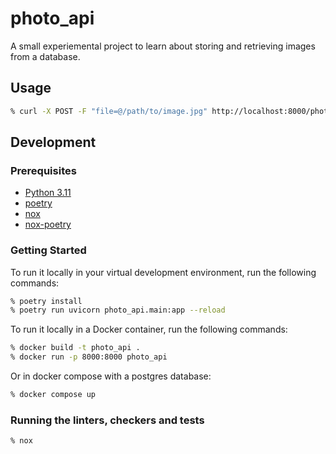 # photo_api

A small experiemental project to learn about storing and retrieving images from a database.

## Usage

```zsh
% curl -X POST -F "file=@/path/to/image.jpg" http://localhost:8000/photo
```

## Development

### Prerequisites

- [Python 3.11](https://www.python.org/downloads/)
- [poetry](https://python-poetry.org/docs/#installation)
- [nox](https://nox.thea.codes/en/stable/installation.html)
- [nox-poetry](https://pypi.org/project/nox-poetry/)

### Getting Started

To run it locally in your virtual development environment, run the following commands:

```zsh
% poetry install
% poetry run uvicorn photo_api.main:app --reload
```

To run it locally in a Docker container, run the following commands:

```zsh
% docker build -t photo_api .
% docker run -p 8000:8000 photo_api
```

Or in docker compose with a postgres database:

```zsh
% docker compose up
```

### Running the linters, checkers and tests

```zsh
% nox
```
